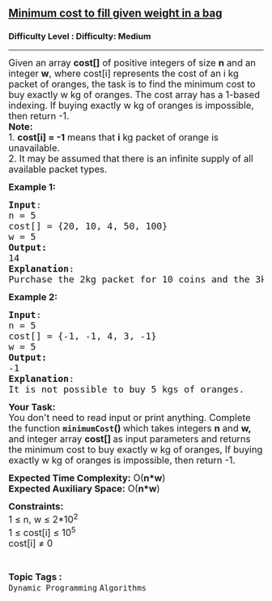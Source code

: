 <h2><a href="https://www.geeksforgeeks.org/problems/minimum-cost-to-fill-given-weight-in-a-bag1956/1?timeMachineDate=2024-05-28">Minimum cost to fill given weight in a bag</a></h2><h3>Difficulty Level : Difficulty: Medium</h3><hr><div class="problems_problem_content__Xm_eO"><p><span style="font-size: 18px;"><span style="font-size: 18px;">Given an array <strong>cost[]</strong> of positive integers of size <strong>n</strong> and an integer <strong>w</strong>, where cost[i] represents the cost of an i kg packet of oranges, the task is to find the minimum cost to buy exactly w kg of oranges. The cost array has a 1-based indexing. If buying exactly w kg of oranges is impossible, then return -1.</span><br></span><span style="font-size: 18px;"><strong>Note:</strong><br>1. <strong>cost[i] = -1</strong> means that <strong>i</strong> kg packet of orange is unavailable.<br>2. </span> <span style="font-size: 18px;">It may be assumed that there is an infinite supply of all available packet types.</span></p>
<p><span style="font-size: 18px;"><strong>Example 1:</strong></span></p>
<pre><span style="font-size: 18px;"><strong>Input</strong>: <br>n = 5<br>cost[] = {20, 10, 4, 50, 100} <br>w = 5
<strong>Output:</strong> <br>14
<strong>Explanation</strong>: <br>Purchase the 2kg packet for 10 coins and the 3kg packet for 4 coins to buy 5kg of oranges for 14 coins.</span></pre>
<p><span style="font-size: 18px;"><strong>Example 2:</strong></span></p>
<pre><span style="font-size: 18px;"><strong>Input</strong>: <br>n = 5<br>cost[] = {-1, -1, 4, 3, -1}<br>w = 5
<strong>Output:</strong> <br>-1
<strong>Explanation</strong>: <br>It is not possible to buy 5 kgs of oranges.</span></pre>
<p><span style="font-size: 18px;"><strong>Your Task:&nbsp;&nbsp;</strong><br>You don't need to read input or print anything. Complete the function <strong><code>minimumCost</code>()&nbsp;</strong>which takes integers <strong>n</strong> and <strong>w, </strong>and integer array <strong>cost[] </strong>as input parameters and returns the minimum cost to buy exactly w kg of oranges, </span><span style="font-size: 18px;">If buying exactly w kg of oranges is impossible, then return -1.</span></p>
<p><span style="font-size: 18px;"><strong>Expected Time Complexity:</strong> O(<strong>n*w</strong>)<br><strong>Expected Auxiliary Space:</strong> O(<strong>n*w</strong>)</span></p>
<p><span style="font-size: 18px;"><strong>Constraints:</strong><br>1 ≤ n, w ≤ 2*10<sup>2</sup></span><br><span style="font-size: 18px;">1 ≤ cost[i] ≤ 10<sup>5</sup></span><br><span style="font-size: 18px;">cost[i] ≠ 0</span></p></div><br><p><span style=font-size:18px><strong>Topic Tags : </strong><br><code>Dynamic Programming</code>&nbsp;<code>Algorithms</code>&nbsp;